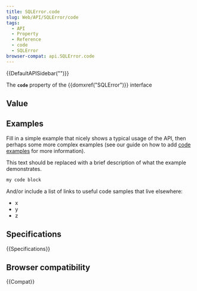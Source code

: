 ```yaml
---
title: SQLError.code
slug: Web/API/SQLError/code
tags:
  - API
  - Property
  - Reference
  - code
  - SQLError
browser-compat: api.SQLError.code
---
```

{{DefaultAPISidebar("")}}

The **`code`** property of the {{domxref("SQLError")}} interface 

## Value



## Examples

Fill in a simple example that nicely shows a typical usage of the API, then perhaps some more complex examples (see our guide on how to add [code examples](/en-US/docs/MDN/Contribute/Structures/Code_examples) for more information).

This text should be replaced with a brief description of what the example demonstrates.

```js
my code block
```

And/or include a list of links to useful code samples that live elsewhere:

*   x
*   y
*   z

## Specifications

{{Specifications}}

## Browser compatibility

{{Compat}}


